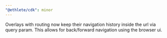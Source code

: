 ```yaml
---
"@ethlete/cdk": minor
---
```


Overlays with routing now keep their navigation history inside the url via query param. This allows for back/forward navigation using the browser ui.
